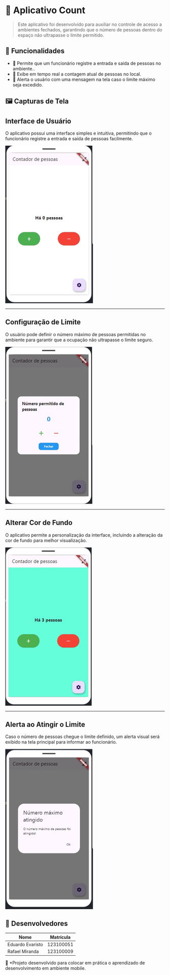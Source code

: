 # 📌 Aplicativo Count

> Este aplicativo foi desenvolvido para auxiliar no controle de acesso a ambientes fechados, garantindo que o número de pessoas dentro do espaço não ultrapasse o limite permitido.

## 🚀 Funcionalidades

- 🔹 Permite que um funcionário registre a entrada e saída de pessoas no ambiente..
- 🔹 Exibe em tempo real a contagem atual de pessoas no local.
- 🔹 Alerta o usuário com uma mensagem na tela caso o limite máximo seja excedido.

## 🖼️ Capturas de Tela

## Interface de Usuário  
O aplicativo possui uma interface simples e intuitiva, permitindo que o funcionário registre a entrada e saída de pessoas facilmente.  

![Interface de usuário](android/app/src/testscreenshot/UI.jpeg)  

---

## Configuração de Limite  
O usuário pode definir o número máximo de pessoas permitidas no ambiente para garantir que a ocupação não ultrapasse o limite seguro.  

![Configuração de limite](android/app/src/testscreenshot/LIMIT-CONFIG.jpeg)  

---

## Alterar Cor de Fundo  
O aplicativo permite a personalização da interface, incluindo a alteração da cor de fundo para melhor visualização.  

![Alterar cor de fundo](android/app/src/testscreenshot/CHANGE-COLOR-BACKGROUND.jpeg)  

---

## Alerta ao Atingir o Limite  
Caso o número de pessoas chegue o limite definido, um alerta visual será exibido na tela principal para informar ao funcionário.  

![Alerta ao atingir limite](android/app/src/testscreenshot/LIMIT-ALERT.jpeg)  

## 👥 Desenvolvedores

| Nome | Matrícula |
|------------|--------------|
| Eduardo Evaristo | 123100051 |
| Rafael Miranda | 123100009 |



📌 *Projeto desenvolvido para colocar em prática o aprendizado de desenvolvimento em ambiente mobile.

